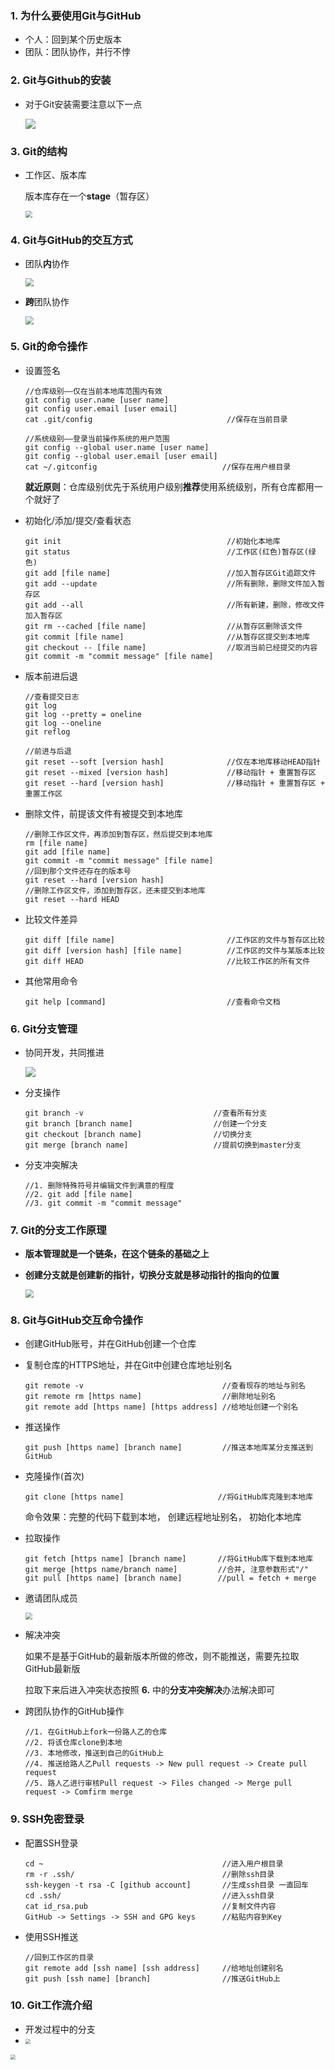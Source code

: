 ### 1. 为什么要使用Git与GitHub

- 个人：回到某个历史版本
- 团队：团队协作，并行不悖

### 2. Git与Github的安装

- 对于Git安装需要注意以下一点

  ![](https://github.com/CyS2020/Images/raw/master/%E5%AE%89%E8%A3%85Git%E9%80%89%E9%A1%B9.jpg)

### 3. Git的结构

- 工作区、版本库

  版本库存在一个**stage**（暂存区）

  <img src="https://github.com/CyS2020/Images/raw/master/Git%E7%BB%93%E6%9E%84.png" style="zoom:67%;" />

### 4. Git与GitHub的交互方式

- 团队**内**协作

  <img src="https://github.com/CyS2020/Images/raw/master/Git%E5%9B%A2%E9%98%9F%E5%86%85%E5%8D%8F%E4%BD%9C.jpg" style="zoom: 80%;" />

- **跨**团队协作

  <img src="https://github.com/CyS2020/Images/raw/master/Git%E8%B7%A8%E5%9B%A2%E9%98%9F%E5%8D%8F%E4%BD%9C.jpg" style="zoom: 80%;" />

### 5. Git的命令操作

- 设置签名

  ```
  //仓库级别——仅在当前本地库范围内有效
  git config user.name [user name]
  git config user.email [user email]
  cat .git/config                              //保存在当前目录
  ```

  ```
  //系统级别——登录当前操作系统的用户范围
  git config --global user.name [user name]
  git config --global user.email [user email]
  cat ~/.gitconfig                            //保存在用户根目录
  ```

  **就近原则**：仓库级别优先于系统用户级别**推荐**使用系统级别，所有仓库都用一个就好了

- 初始化/添加/提交/查看状态

  ```
  git init                                     //初始化本地库
  git status                                   //工作区(红色)暂存区(绿色)
  git add [file name]                          //加入暂存区Git追踪文件
  git add --update                             //所有删除，删除文件加入暂存区
  git add --all                                //所有新建，删除，修改文件加入暂存区
  git rm --cached [file name]                  //从暂存区删除该文件
  git commit [file name]                       //从暂存区提交到本地库
  git checkout -- [file name]                  //取消当前已经提交的内容
  git commit -m "commit message" [file name]
  ```
- 版本前进后退

  ```
  //查看提交日志
  git log
  git log --pretty = oneline
  git log --oneline
  git reflog				
  ```

  ```
  //前进与后退
  git reset --soft [version hash]              //仅在本地库移动HEAD指针
  git reset --mixed [version hash]             //移动指针 + 重置暂存区
  git reset --hard [version hash]              //移动指针 + 重置暂存区 + 重置工作区
  ```

- 删除文件，前提该文件有被提交到本地库

  ```
  //删除工作区文件，再添加到暂存区，然后提交到本地库
  rm [file name] 
  git add [file name]
  git commit -m "commit message" [file name]
  //回到那个文件还存在的版本号
  git reset --hard [version hash]
  //删除工作区文件，添加到暂存区，还未提交到本地库
  git reset --hard HEAD
  ```

- 比较文件差异

  ```
  git diff [file name]                         //工作区的文件与暂存区比较
  git diff [version hash] [file name]          //工作区的文件与某版本比较
  git diff HEAD                                //比较工作区的所有文件
  ```
- 其他常用命令

  ```
  git help [command]                           //查看命令文档
  ```

### 6. Git分支管理

- 协同开发，共同推进

  ![](https://github.com/CyS2020/Images/raw/master/Git%E5%A4%9A%E5%88%86%E6%94%AF%E5%8D%8F%E5%90%8C%E5%BC%80%E5%8F%91.jpg)

- 分支操作

  ```
  git branch -v                             //查看所有分支
  git branch [branch name]                  //创建一个分支
  git checkout [branch name]                //切换分支
  git merge [branch name]                   //提前切换到master分支
  ```

- 分支冲突解决

  ```
  //1. 删除特殊符号并编辑文件到满意的程度
  //2. git add [file name]
  //3. git commit -m "commit message"
  ```

### 7. Git的分支工作原理

- **版本管理就是一个链条，在这个链条的基础之上**
- **创建分支就是创建新的指针，切换分支就是移动指针的指向的位置**

  <img src="https://github.com/CyS2020/Images/raw/master/Git%E5%88%86%E6%94%AF%E5%B7%A5%E4%BD%9C%E5%8E%9F%E7%90%86.jpg" style="zoom:80%;" />

### 8. Git与GitHub交互命令操作

- 创建GitHub账号，并在GitHub创建一个仓库

- 复制仓库的HTTPS地址，并在Git中创建仓库地址别名

  ```
  git remote -v                               //查看现存的地址与别名
  git remote rm [https name]                  //删除地址别名
  git remote add [https name] [https address] //给地址创建一个别名
  ```

- 推送操作

  ```
  git push [https name] [branch name]         //推送本地库某分支推送到GitHub
  ```

- 克隆操作(首次)

  ```
  git clone [https name]                     //将GitHub库克隆到本地库
  ```

  命令效果：完整的代码下载到本地， 创建远程地址别名， 初始化本地库

- 拉取操作

  ```
  git fetch [https name] [branch name]       //将GitHub库下载到本地库
  git merge [https name/branch name]         //合并, 注意参数形式"/"
  git pull [https name] [branch name]        //pull = fetch + merge
  ```

- 邀请团队成员

  <img src="https://github.com/CyS2020/Images/raw/master/GitHub%E9%82%80%E8%AF%B7%E5%9B%A2%E9%98%9F%E6%88%90%E5%91%98.jpg" style="zoom:67%;" />

- 解决冲突

  如果不是基于GitHub的最新版本所做的修改，则不能推送，需要先拉取GitHub最新版

  拉取下来后进入冲突状态按照 **6.** 中的**分支冲突解决**办法解决即可

- 跨团队协作的GitHub操作

  ```
  //1. 在GitHub上fork一份路人乙的仓库
  //2. 将该仓库clone到本地
  //3. 本地修改，推送到自己的GitHub上
  //4. 推送给路人乙Pull requests -> New pull request -> Create pull request 
  //5. 路人乙进行审核Pull request -> Files changed -> Merge pull request -> Comfirm merge
  ```

### 9. SSH免密登录

- 配置SSH登录

  ```
  cd ~                                        //进入用户根目录
  rm -r .ssh/                                 //删除ssh目录
  ssh-keygen -t rsa -C [github account]       //生成ssh目录 一直回车
  cd .ssh/                                    //进入ssh目录
  cat id_rsa.pub                              //复制文件内容
  GitHub -> Settings -> SSH and GPG keys      //粘贴内容到Key
  ```

- 使用SSH推送

  ```
  //回到工作区的目录
  git remote add [ssh name] [ssh address]     //给地址创建别名
  git push [ssh name] [branch]                //推送GitHub上
  ```

### 10. Git工作流介绍

-   开发过程中的分支
-   <img src="https://raw.githubusercontent.com/CyS2020/Images/master/Git工作流.png.jpg" style="zoom:50%;" />

<img src="https://github.com/CyS2020/Images/raw/master/Git%E5%B7%A5%E4%BD%9C%E6%B5%81.png.jpg" style="zoom:50%;" />

